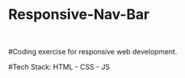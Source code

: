 <h1>Responsive-Nav-Bar</h1>
<br>
<p>#Coding exercise for responsive web development.</p>
<p>#Tech Stack: HTML - CSS - JS</p>
